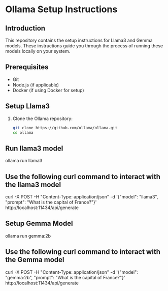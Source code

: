 
# Ollama Setup Instructions

## Introduction
This repository contains the setup instructions for Llama3 and Gemma models. These instructions guide you through the process of running these models locally on your system.

## Prerequisites
- Git
- Node.js (if applicable)
- Docker (if using Docker for setup)

## Setup Llama3
1. Clone the Ollama repository:
   ```bash
   git clone https://github.com/ollama/ollama.git
   cd ollama

## Run llama3 model
ollama run llama3

## Use the following curl command to interact with the llama3 model
curl -X POST -H "Content-Type: application/json" -d '{"model": "llama3", "prompt": "What is the capital of France?"}' http://localhost:11434/api/generate

## Setup Gemma Model
ollama run gemma:2b

## Use the following curl command to interact with the Gemma model
curl -X POST -H "Content-Type: application/json" -d '{"model": "gemma:2b", "prompt": "What is the capital of France?"}' http://localhost:11434/api/generate



